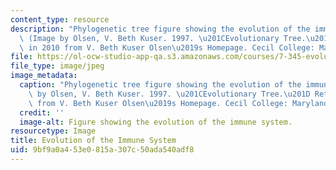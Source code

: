 ```yaml
---
content_type: resource
description: "Phylogenetic tree figure showing the evolution of the immune system.\
  \ (Image by Olsen, V. Beth Kuser. 1997. \u201CEvolutionary Tree.\u201D Retrieved\
  \ in 2010 from V. Beth Kuser Olsen\u2019s Homepage. Cecil College: Maryland.)"
file: https://ol-ocw-studio-app-qa.s3.amazonaws.com/courses/7-345-evolution-of-the-immune-system-spring-2005/9bf9a0a453e0815a307c50ada540adf8_7-345-s05.jpg
file_type: image/jpeg
image_metadata:
  caption: "Phylogenetic tree figure showing the evolution of the immune system. (Image\
    \ by Olsen, V. Beth Kuser. 1997. \u201CEvolutionary Tree.\u201D Retrieved in 2010\
    \ from V. Beth Kuser Olsen\u2019s Homepage. Cecil College: Maryland.)"
  credit: ''
  image-alt: Figure showing the evolution of the immune system.
resourcetype: Image
title: Evolution of the Immune System
uid: 9bf9a0a4-53e0-815a-307c-50ada540adf8
---
```

